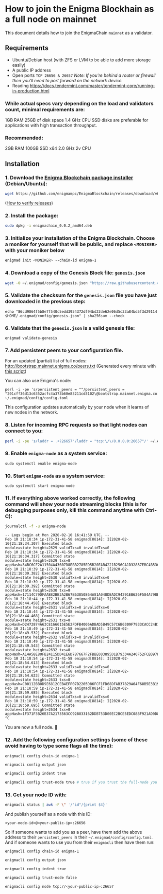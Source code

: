 # How to join the Enigma Blockhain as a full node on mainnet

This document details how to join the EnigmaChain `mainnet` as a validator.

## Requirements

- Ubuntu/Debian host (with ZFS or LVM to be able to add more storage easily)
- A public IP address
- Open ports `TCP 26656 & 26657` _Note: If you're behind a router or firewall then you'll need to port forward on the network device._
- Reading https://docs.tendermint.com/master/tendermint-core/running-in-production.html

### While actual specs vary depending on the load and validators count, minimal requirements are:

1GB RAM
25GB of disk space
1.4 GHz CPU
SSD disks are preferable for applications with high transaction throughput.

### Recommended:

2GB RAM
100GB SSD
x64 2.0 GHz 2v CPU

## Installation

### 1. Download the [Enigma Blockchain package installer](https://github.com/enigmampc/EnigmaBlockchain/releases/download/v0.0.2/enigmachain_0.0.2_amd64.deb) (Debian/Ubuntu):

```bash
wget https://github.com/enigmampc/EnigmaBlockchain/releases/download/v0.0.2/enigmachain_0.0.2_amd64.deb
```

([How to verify releases](/docs/verify-releases.md))

### 2. Install the package:

```bash
sudo dpkg -i enigmachain_0.0.2_amd64.deb
```

### 3. Initialize your installation of the Enigma Blockchain. Choose a **moniker** for yourself that will be public, and replace `<MONIKER>` with your moniker below

```bash
enigmad init <MONIKER> --chain-id enigma-1
```

### 4. Download a copy of the Genesis Block file: `genesis.json`

```bash
wget -O ~/.enigmad/config/genesis.json "https://raw.githubusercontent.com/enigmampc/EnigmaBlockchain/master/enigma-1-genesis.json"
```

### 5. Validate the checksum for the `genesis.json` file you have just downloaded in the previous step:

```
echo "86cd9864f5b8e7f540c5edd3954372df94bd23de62e06d5c33a84bd5f3d29114 $HOME/.enigmad/config/genesis.json" | sha256sum --check
```

### 6. Validate that the `genesis.json` is a valid genesis file:

```
enigmad validate-genesis
```

### 7. Add persistent peers to your configuration file.

For an updated (partial) list of full nodes: http://bootstrap.mainnet.enigma.co/peers.txt
(Generated every minute with [this script](https://gist.github.com/assafmo/a39fdb535f74ce2d6493a1a3f695e4ca))

You can also use Enigma's node:

```
perl -i -pe 's/persistent_peers = ""/persistent_peers = "201cff36d13c6352acfc4a373b60e83211cd3102\@bootstrap.mainnet.enigma.co:26656"/' ~/.enigmad/config/config.toml
```

This configuration updates automatically by your node when it learns of new nodes in the network.

### 8. Listen for incoming RPC requests so that light nodes can connect to you:

```bash
perl -i -pe 's/laddr = .+?26657"/laddr = "tcp:\/\/0.0.0.0:26657"/' ~/.enigmad/config/config.toml
```

### 9. Enable `enigma-node` as a system service:

```
sudo systemctl enable enigma-node
```

### 10. Start `enigma-node` as a system service:

```
sudo systemctl start enigma-node
```

### 11. If everything above worked correctly, the following command will show your node streaming blocks (this is for debugging purposes only, kill this command anytime with Ctrl-C):

```bash
journalctl -f -u enigma-node
```

```
-- Logs begin at Mon 2020-02-10 16:41:59 UTC. --
Feb 10 21:18:34 ip-172-31-41-58 enigmad[8814]: I[2020-02-10|21:18:34.307] Executed block                               module=state height=2629 validTxs=0 invalidTxs=0
Feb 10 21:18:34 ip-172-31-41-58 enigmad[8814]: I[2020-02-10|21:18:34.317] Committed state                              module=state height=2629 txs=0 appHash=34BC6CF2A11504A43607D8EBB2785ED5B20EAB4221B256CA1D32837EBC4B53C5
Feb 10 21:18:39 ip-172-31-41-58 enigmad[8814]: I[2020-02-10|21:18:39.382] Executed block                               module=state height=2630 validTxs=0 invalidTxs=0
Feb 10 21:18:39 ip-172-31-41-58 enigmad[8814]: I[2020-02-10|21:18:39.392] Committed state                              module=state height=2630 txs=0 appHash=17114C79DFAAB82BB2A2B67B63850864A81A048DBADC94291EB626F584A798EA
Feb 10 21:18:44 ip-172-31-41-58 enigmad[8814]: I[2020-02-10|21:18:44.458] Executed block                               module=state height=2631 validTxs=0 invalidTxs=0
Feb 10 21:18:44 ip-172-31-41-58 enigmad[8814]: I[2020-02-10|21:18:44.468] Committed state                              module=state height=2631 txs=0 appHash=D2472874A63CE166615E5E2FDFB4006ADBAD5B49C57C6B0309F7933CACC24B10
Feb 10 21:18:49 ip-172-31-41-58 enigmad[8814]: I[2020-02-10|21:18:49.532] Executed block                               module=state height=2632 validTxs=0 invalidTxs=0
Feb 10 21:18:49 ip-172-31-41-58 enigmad[8814]: I[2020-02-10|21:18:49.543] Committed state                              module=state height=2632 txs=0 appHash=A14A58E80FB24115DD41E6D787667F2FBBE003895D1B79334A240F52FCBD97F2
Feb 10 21:18:54 ip-172-31-41-58 enigmad[8814]: I[2020-02-10|21:18:54.613] Executed block                               module=state height=2633 validTxs=0 invalidTxs=0
Feb 10 21:18:54 ip-172-31-41-58 enigmad[8814]: I[2020-02-10|21:18:54.623] Committed state                              module=state height=2633 txs=0 appHash=C00112BB0D9E6812CEB4EFF07D2205D86FCF1FD68DFAB37829A64F68B5E3B192
Feb 10 21:18:59 ip-172-31-41-58 enigmad[8814]: I[2020-02-10|21:18:59.685] Executed block                               module=state height=2634 validTxs=0 invalidTxs=0
Feb 10 21:18:59 ip-172-31-41-58 enigmad[8814]: I[2020-02-10|21:18:59.695] Committed state                              module=state height=2634 txs=0 appHash=1F371F3B26B37A2173563CC928833162DDB753D00EC2BCE5EDC088F921AD0D80
^C
```

You are now a full node. :tada:

### 12. Add the following configuration settings (some of these avoid having to type some flags all the time):

```bash
enigmacli config chain-id enigma-1
```

```bash
enigmacli config output json
```

```bash
enigmacli config indent true
```

```bash
enigmacli config trust-node true # true if you trust the full-node you are connecting to, false otherwise
```

### 13. Get your node ID with:

```bash
enigmacli status | awk -F \" '/"id"/{print $4}'
```

And publish yourself as a node with this ID:

```
<your-node-id>@<your-public-ip>:26656
```

So if someone wants to add you as a peer, have them add the above address to their `persistent_peers` in their `~/.enigmad/config/config.toml`.  
And if someone wants to use you from their `enigmacli` then have them run:

```bash
enigmacli config chain-id enigma-1
```

```bash
enigmacli config output json
```

```bash
enigmacli config indent true
```

```bash
enigmacli config trust-node false
```

```bash
enigmacli config node tcp://<your-public-ip>:26657
```
